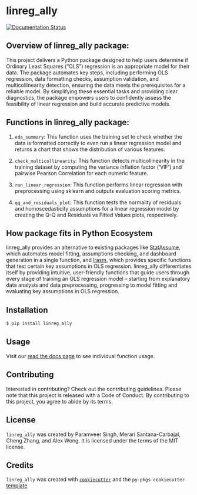 # linreg_ally

[![Documentation Status](https://readthedocs.org/projects/linreg-ally/badge/?version=latest)](https://linreg-ally.readthedocs.io/en/latest/?badge=latest)

## Overview of linreg_ally package:	 

This project delivers a Python package designed to help users determine if Ordinary Least Squares (“OLS”) regression is an appropriate model for their data. The package automates key steps, including performing OLS regression, data formatting checks, assumption validation, and multicollinearity detection, ensuring the data meets the prerequisites for a reliable model. By simplifying these essential tasks and providing clear diagnostics, the package empowers users to confidently assess the feasibility of linear regression and build accurate predictive models. 

## Functions in linreg_ally package: 

1. `eda_summary`: This function uses the training set to check whether the data is formatted correctly to even run a linear regression model and returns a chart that shows the distribution of various features. 

2. `check_multicollinearity`: This function detects multicollinearity in the training dataset by computing the variance inflation factor (‘VIF’) and pairwise Pearson Correlation for each numeric feature.  

3. `run_linear_regression`: This function performs linear regression with preprocessing using sklearn and outputs evaluation scoring metrics. 

4. `qq_and_residuals_plot`: This function tests the normality of residuals and homoscedasticity assumptions for a linear regression model by creating the Q-Q and Residuals vs Fitted Values plots, respectively. 


## How package fits in Python Ecosystem 

linreg_ally provides an alternative to existing packages like [StatAssume](https://pypi.org/project/statsassume/), which automates model fitting, assumptions checking, and dashboard generation in a single function, and [lrasm](https://pypi.org/project/lrasm/), which provides specific functions that test certain key assumptions in OLS regression. linreg_ally differentiates itself by providing intuitive, user-friendly functions that guide users through every stage of training an OLS regression model – starting from explanatory data analysis and data preprocessing, progressing to model fitting and evaluating key assumptions in OLS regression. 

## Installation

```bash
$ pip install linreg_ally
```

## Usage

Visit our [read the docs page](https://linreg-ally.readthedocs.io/en/latest/example.html) to see individual function usage.

## Contributing

Interested in contributing? Check out the contributing guidelines. Please note that this project is released with a Code of Conduct. By contributing to this project, you agree to abide by its terms.

## License

`linreg_ally` was created by Paramveer Singh, Merari Santana-Carbajal, Cheng Zhang, and Alex Wong. It is licensed under the terms of the MIT license.

## Credits

`linreg_ally` was created with [`cookiecutter`](https://cookiecutter.readthedocs.io/en/latest/) and the `py-pkgs-cookiecutter` [template](https://github.com/py-pkgs/py-pkgs-cookiecutter).
